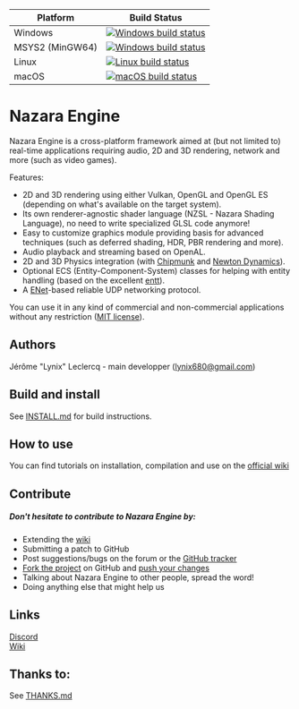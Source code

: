 ﻿Platform | Build Status
------------ | -------------
Windows | [![Windows build status](https://github.com/DigitalPulseSoftware/NazaraEngine/actions/workflows/windows-build.yml/badge.svg)](https://github.com/DigitalPulseSoftware/NazaraEngine/actions/workflows/windows-build.yml)
MSYS2 (MinGW64) | [![Windows build status](https://github.com/DigitalPulseSoftware/NazaraEngine/actions/workflows/msys2-build.yml/badge.svg)](https://github.com/DigitalPulseSoftware/NazaraEngine/actions/workflows/msys2-build.yml)
Linux | [![Linux build status](https://github.com/DigitalPulseSoftware/NazaraEngine/actions/workflows/linux-build.yml/badge.svg)](https://github.com/DigitalPulseSoftware/NazaraEngine/actions/workflows/linux-build.yml)
macOS | [![macOS build status](https://github.com/DigitalPulseSoftware/NazaraEngine/actions/workflows/macos-build.yml/badge.svg)](https://github.com/DigitalPulseSoftware/NazaraEngine/actions/workflows/macos-build.yml)

# Nazara Engine  

Nazara Engine is a cross-platform framework aimed at (but not limited to) real-time applications requiring audio, 2D and 3D rendering, network and more (such as video games).

Features:
- 2D and 3D rendering using either Vulkan, OpenGL and OpenGL ES (depending on what's available on the target system).
- Its own renderer-agnostic shader language (NZSL - Nazara Shading Language), no need to write specialized GLSL code anymore!
- Easy to customize graphics module providing basis for advanced techniques (such as deferred shading, HDR, PBR rendering and more).
- Audio playback and streaming based on OpenAL.
- 2D and 3D Physics integration (with [Chipmunk](https://chipmunk-physics.net) and [Newton Dynamics](https://github.com/MADEAPPS/newton-dynamics)).
- Optional ECS (Entity-Component-System) classes for helping with entity handling (based on the excellent [entt](https://github.com/skypjack/entt)).
- A [ENet](https://github.com/lsalzman/enet)-based reliable UDP networking protocol.

You can use it in any kind of commercial and non-commercial applications without any restriction ([MIT license](http://opensource.org/licenses/MIT)).

## Authors

Jérôme "Lynix" Leclercq - main developper (<lynix680@gmail.com>)   

## Build and install

See [INSTALL.md](INSTALL.md) for build instructions.

## How to use

You can find tutorials on installation, compilation and use on the [official wiki](https://github.com/DigitalPulseSoftware/NazaraEngine/wiki)

## Contribute

##### Don't hesitate to contribute to Nazara Engine by:
- Extending the [wiki](https://github.com/DigitalPulseSoftware/NazaraEngine/wiki)
- Submitting a patch to GitHub  
- Post suggestions/bugs on the forum or the [GitHub tracker](https://github.com/DigitalPulseSoftware/NazaraEngine/issues)    
- [Fork the project](https://github.com/DigitalPulseSoftware/NazaraEngine/fork) on GitHub and [push your changes](https://github.com/DigitalPulseSoftware/NazaraEngine/pulls)  
- Talking about Nazara Engine to other people, spread the word!  
- Doing anything else that might help us

## Links

[Discord](https://discord.gg/MvwNx73)  
[Wiki](https://github.com/DigitalPulseSoftware/NazaraEngine/wiki)  

## Thanks to:

See [THANKS.md](THANKS.md)
